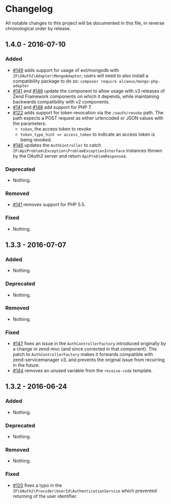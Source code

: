 # Changelog

All notable changes to this project will be documented in this file, in reverse chronological order by release.

## 1.4.0 - 2016-07-10

### Added

- [#149](https://github.com/zfcampus/zf-oauth2/pull/149) adds support for usage
  of ext/mongodb with `ZF\OAuth2\Adapter\MongoAdapter`; users will need to also
  install a compatibility package to do so:
  `composer require alcaeus/mongo-php-adapter`
- [#141](https://github.com/zfcampus/zf-oauth2/pull/141) and
  [#148](https://github.com/zfcampus/zf-oauth2/pull/148) update the component to
  allow usage with v3 releases of Zend Framework components on which it depends,
  while maintaining backwards compatibility with v2 components.
- [#141](https://github.com/zfcampus/zf-oauth2/pull/141) and
  [#148](https://github.com/zfcampus/zf-oauth2/pull/148) add support for PHP 7.
- [#122](https://github.com/zfcampus/zf-oauth2/pull/122) adds support for token
  revocation via the `/oauth/revoke` path. The path expects a POST request as
  either urlencoded or JSON values with the parameters:
  - `token`, the access token to revoke
  - `token_type_hint => access_token` to indicate an access token is being
    revoked.
- [#146](https://github.com/zfcampus/zf-oauth2/pull/146) updates the
  `AuthController` to catch `ZF\ApiProblem\Exception\ProblemExceptionInterface`
  instances thrown by the OAuth2 server and return `ApiProblemResponse`s.

### Deprecated

- Nothing.

### Removed

- [#141](https://github.com/zfcampus/zf-oauth2/pull/141) removes support for PHP 5.5.

### Fixed

- Nothing.

## 1.3.3 - 2016-07-07

### Added

- Nothing.

### Deprecated

- Nothing.

### Removed

- Nothing.

### Fixed

- [#147](https://github.com/zfcampus/zf-oauth2/pull/147) fixes an issue in the
  `AuthControllerFactory` introduced originally by a change in zend-mvc (and
  since corrected in that component). The patch to `AuthControllerFactory` makes
  it forwards compatible with zend-servicemanager v3, and prevents the original
  issue from recurring in the future.
- [#144](https://github.com/zfcampus/zf-oauth2/pull/144) removes an unused
  variable from the `receive-code` template.

## 1.3.2 - 2016-06-24

### Added

- Nothing.

### Deprecated

- Nothing.

### Removed

- Nothing.

### Fixed

- [#120](https://github.com/zfcampus/zf-oauth2/pull/120) fixes a typo in the
  `ZF\OAuth2\Provider\UserId\AuthenticationService` which prevented returning of
  the user identifier.
